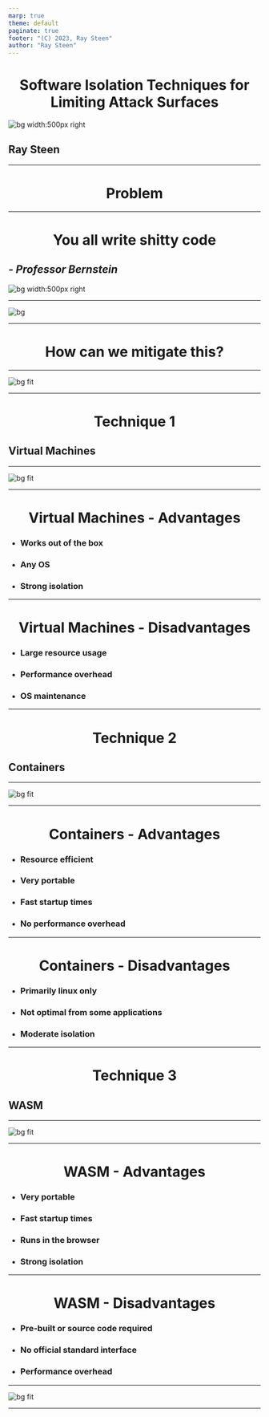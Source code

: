 ```yaml
---
marp: true
theme: default
paginate: true
footer: "(C) 2023, Ray Steen"
author: "Ray Steen"
---
```

<style>section  { justify-content: start; }</style>
<style scoped>section  { justify-content: center; }</style>

<!-- class: invert -->
<style scoped>section  { justify-content: center; }</style>

# <!-- min-width -->  Software Isolation Techniques for Limiting Attack Surfaces
![bg width:500px right](assets/isolation.png)

## Ray Steen

---
<style scoped>section  { justify-content: center;align-items:center; }</style>

# Problem

---
<style scoped>section  { justify-content: center; align-items:center;} h1 {text-align: center;}</style>

# You all write shitty code
## *- Professor Bernstein*

![bg width:500px right](assets/bernstdh.png)

---

![bg](assets/log4j2.png)

---
<style scoped>section  { justify-content: center;align-items:center; }</style>

# How can we mitigate this?

---

![bg fit](assets/isolation.png)

---
<style scoped>section  { justify-content: center;align-items:center; }</style>

# Technique 1
## Virtual Machines

---

![bg fit](assets/vm.png)

---

# Virtual Machines - Advantages

- ### Works out of the box
- ### Any OS
- ### Strong isolation

---

# Virtual Machines - Disadvantages

- ### Large resource usage
- ### Performance overhead
- ### OS maintenance

---

<style scoped>section  { justify-content: center;align-items:center; }</style>

# Technique 2
## Containers

---

![bg fit](assets/docker-arch.png)

---

# Containers - Advantages

- ### Resource efficient
- ### Very portable
- ### Fast startup times
- ### No performance overhead

---

# Containers - Disadvantages

- ### Primarily linux only
- ### Not optimal from some applications
- ### Moderate isolation

---


<style scoped>section  { justify-content: center;align-items:center; }</style>

# Technique 3
## WASM

---

![bg fit](assets/wasm.jpg)

---

# WASM - Advantages

- ### Very portable
- ### Fast startup times
- ### Runs in the browser
- ### Strong isolation

---

# WASM - Disadvantages

- ### Pre-built or source code required
- ### No official standard interface
- ### Performance overhead

---

![bg fit](assets/happy_bern.jpg)

---